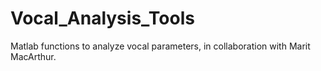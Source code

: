 # Vocal_Analysis_Tools
Matlab functions to analyze vocal parameters, in collaboration with Marit MacArthur.
